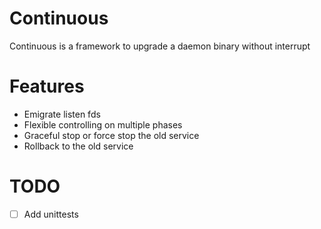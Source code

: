# Continuous

Continuous is a framework to upgrade a daemon binary without interrupt

# Features
* Emigrate listen fds
* Flexible controlling on multiple phases
* Graceful stop or force stop the old service
* Rollback to the old service

# TODO
- [ ] Add unittests
